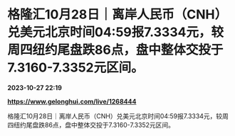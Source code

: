 # 格隆汇10月28日｜离岸人民币（CNH）兑美元北京时间04:59报7.3334元，较周四纽约尾盘跌86点，盘中整体交投于7.3160-7.3352元区间。

**2023-10-27 22:19**

**https://www.gelonghui.com/live/1268444**

格隆汇10月28日｜离岸人民币（CNH）兑美元北京时间04:59报7.3334元，较周四纽约尾盘跌86点，盘中整体交投于7.3160-7.3352元区间。